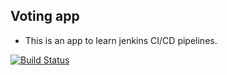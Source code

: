 ## Voting app

 - This is an app to learn jenkins CI/CD pipelines.

[![Build Status](http://34.100.201.228:8080/buildStatus/icon?job=sample_project%2Fsample_build)](http://34.100.201.228:8080/job/sample_project/job/sample_build/)
